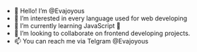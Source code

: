 - 👋 Hello! I’m @Evajoyous
- 👀 I’m interested in every language used for web developing
- 🌱 I’m currently learning JavaScript 🥵
- 💞️ I’m looking to collaborate on frontend developing projects.
- 📫 You can reach me via Telgram @Evajoyous

<!---
Evajoyous/Evajoyous is a ✨ special ✨ repository because its `README.md` (this file) appears on your GitHub profile.
You can click the Preview link to take a look at your changes.
--->
